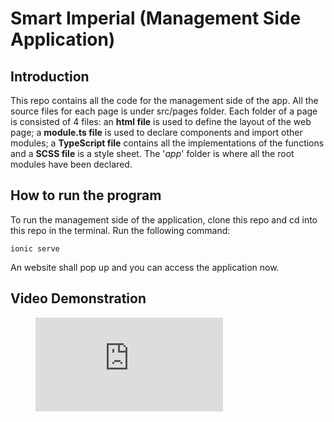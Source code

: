 # Smart Imperial (Management Side Application)

## Introduction

This repo contains all the code for the management side of the app. All the source files for each page is under src/pages folder. Each folder of a page is consisted of 4 files: an **html file** is used to define the layout of the web page; a **module.ts file** is used to declare components and import other modules; a **TypeScript file** contains all the implementations of the functions and a **SCSS file** is a style sheet. The '*app*' folder is where all the root modules have been declared.

## How to run the program

To run the management side of the application, clone this repo and cd into this repo in the terminal. Run the following command:

```
ionic serve
```

An website shall pop up and you can access the application now.

## Video Demonstration

<figure class="video_container">
  <iframe src="https://drive.google.com/file/d/1f3JzzoFdDI2wPAGWOICLBs6AK2NJ3vmE/preview" frameborder="0" allowfullscreen="true"> </iframe>
</figure>
